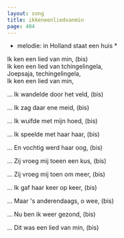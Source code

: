 ```yaml
---
layout: song
title: ikkeneenliedvanmin
page: 404
---
```


* melodie: in Holland staat een huis *  

Ik ken een lied van min, (bis)  
Ik ken een lied van tchingelingela,  
Joepsaja, techingelingela,  
Ik ken een lied van min,  

... Ik wandelde door het veld, (bis)  

... Ik zag daar ene meid, (bis)  

... Ik wuifde met mijn hoed, (bis)  

... Ik speelde met haar haar, (bis)  

... En vochtig werd haar oog, (bis)  

... Zij vroeg mij toeen een kus, (bis)  

... Zij vroeg mij toen om meer, (bis)  

... Ik gaf haar keer op keer, (bis)  

... Maar 's anderendaags, o wee, (bis)  

... Nu ben ik weer gezond, (bis)  

... Dit was een lied van min, (bis)  
